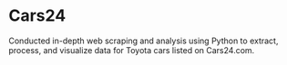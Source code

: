 # Cars24
Conducted in-depth web scraping and analysis using Python to extract, process, and visualize data for Toyota cars listed on Cars24.com. 
